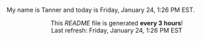 My name is Tanner and today is Friday, January 24, 1:26 PM EST.

<p align="center">This <i>README</i> file is generated <b>every 3 hours</b>!</br>Last refresh: Friday, January 24, 1:26 PM EST<br /></p>
